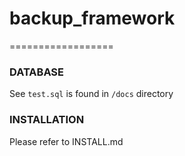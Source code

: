 # backup_framework
==================

### DATABASE
See ```test.sql``` is found in ```/docs``` directory

### INSTALLATION
Please refer to INSTALL.md